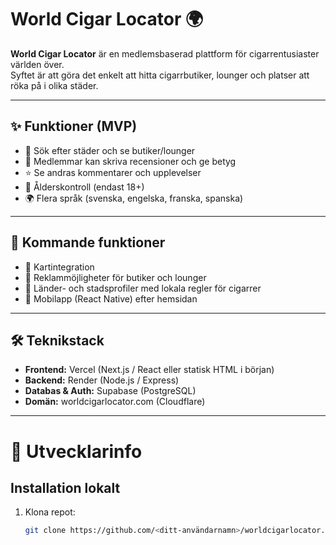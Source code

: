 # World Cigar Locator 🌍

**World Cigar Locator** är en medlemsbaserad plattform för cigarrentusiaster världen över.  
Syftet är att göra det enkelt att hitta cigarrbutiker, lounger och platser att röka på i olika städer.

---

## ✨ Funktioner (MVP)
- 🔎 Sök efter städer och se butiker/lounger
- 📝 Medlemmar kan skriva recensioner och ge betyg
- ⭐ Se andras kommentarer och upplevelser
- 🚫 Ålderskontroll (endast 18+)
- 🌍 Flera språk (svenska, engelska, franska, spanska)

---

## 🚀 Kommande funktioner
- 📍 Kartintegration
- 📢 Reklammöjligheter för butiker och lounger
- 📑 Länder- och stadsprofiler med lokala regler för cigarrer
- 📱 Mobilapp (React Native) efter hemsidan

---

## 🛠️ Teknikstack
- **Frontend:** Vercel (Next.js / React eller statisk HTML i början)
- **Backend:** Render (Node.js / Express)
- **Databas & Auth:** Supabase (PostgreSQL)
- **Domän:** worldcigarlocator.com (Cloudflare)

---

# 🔧 Utvecklarinfo

## Installation lokalt
1. Klona repot:
   ```bash
   git clone https://github.com/<ditt-användarnamn>/worldcigarlocator.git
